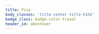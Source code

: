 ```yaml
---
title: Pisa
body_classes: 'title-center title-h1h2'
badge_class: badge-color-travel
header_id: abenteuer
---
```


